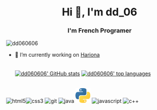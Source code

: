 
<h1 align="center">Hi 👋, I'm dd_06</h1>  
<h3 align="center">I'm French Programer</h3>  
  
<p align="left"> <img src="https://komarev.com/ghpvc/?username=dd060606&color=green&style=flat-square" alt="dd060606" /> </p>  
  
- 🔭 I’m currently working on [Hariona](https://hariona.fr/)  
<br><br>
[![dd060606' GitHub stats](https://github-readme-stats.vercel.app/api?username=dd060606&show_icons=true&theme=radical)](https://github.com/anuraghazra/github-readme-stats)
[![dd060606' top languages](https://github-readme-stats.vercel.app/api/top-langs/?username=dd060606&hide=rich%20text%20format&theme=radical)](https://github.com/anuraghazra/github-readme-stats)
<br><br>
<p align="left">
  <img src="https://devicons.github.io/devicon/devicon.git/icons/html5/html5-original-wordmark.svg" alt="html5" width="40" height="40"/><img src="https://devicons.github.io/devicon/devicon.git/icons/css3/css3-original-wordmark.svg" alt="css3" width="40" height="40"/> 
  <img src="https://www.vectorlogo.zone/logos/git-scm/git-scm-icon.svg" alt="git" width="40" height="40"/>  
  <img src="https://devicons.github.io/devicon/devicon.git/icons/java/java-original-wordmark.svg" alt="java" width="40" height="40"/> 
<img src="https://raw.githubusercontent.com/8radm1n/vendor-icons-svg/702f2ac88acc71759ce623bc5000a596195e9db3/python.svg" alt="python" width="40" height="40"/> 
  <img src="https://upload.wikimedia.org/wikipedia/commons/thumb/9/99/Unofficial_JavaScript_logo_2.svg/1024px-Unofficial_JavaScript_logo_2.svg.png" alt="javascript" width="40" height="40"/>  
  <img src="https://camo.githubusercontent.com/a3899aef9000d4f828ccae202821882f0126510e5e2c3f00d3b6e48047998386/68747470733a2f2f64657669636f6e732e6769746875622e696f2f64657669636f6e2f64657669636f6e2e6769742f69636f6e732f63706c7573706c75732f63706c7573706c75732d6f726967696e616c2e737667" alt="c++" width="40" height="40"/> 
</p>

<br>



